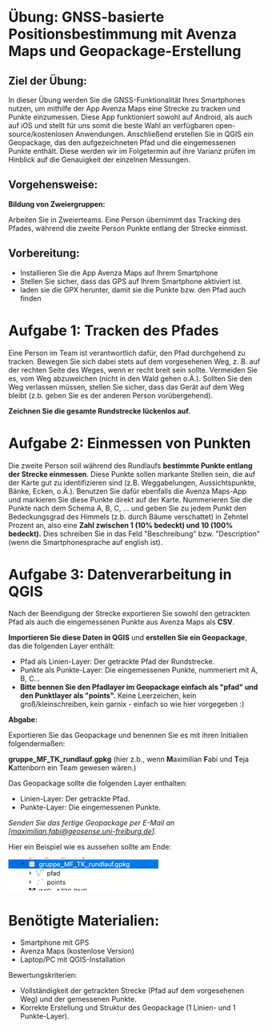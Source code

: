 # Übung: GNSS-basierte Positionsbestimmung mit Avenza Maps und Geopackage-Erstellung

## Ziel der Übung:
In dieser Übung werden Sie die GNSS-Funktionalität Ihres Smartphones nutzen, um mithilfe der App Avenza Maps eine Strecke zu tracken und Punkte einzumessen. Diese App funktioniert sowohl auf Android, als auch auf iOS und stellt für uns somit die beste Wahl an verfügbaren open-source/kostenlosen Anwendungen. Anschließend erstellen Sie in QGIS ein Geopackage, das den aufgezeichneten Pfad und die eingemessenen Punkte enthält. Diese werden wir im Folgetermin auf ihre Varianz prüfen im Hinblick auf die Genauigkeit der einzelnen Messungen.

## Vorgehensweise:
**Bildung von Zweiergruppen:**

Arbeiten Sie in Zweierteams. Eine Person übernimmt das Tracking des Pfades, während die zweite Person Punkte entlang der Strecke einmisst.

## Vorbereitung:

- Installieren Sie die App Avenza Maps auf Ihrem Smartphone
- Stellen Sie sicher, dass das GPS auf Ihrem Smartphone aktiviert ist.
- laden sie die GPX herunter, damit sie die Punkte bzw. den Pfad auch finden

# Aufgabe 1: Tracken des Pfades

Eine Person im Team ist verantwortlich dafür, den Pfad durchgehend zu tracken. Bewegen Sie sich dabei stets auf dem vorgesehenen Weg, z. B. auf der rechten Seite des Weges, wenn er recht breit sein sollte.
Vermeiden Sie es, vom Weg abzuweichen (nicht in den Wald gehen o.Ä.). Sollten Sie den Weg verlassen müssen, stellen Sie sicher, dass das Gerät auf dem Weg bleibt (z.b. geben Sie es der anderen Person vorübergehend).

**Zeichnen Sie die gesamte Rundstrecke lückenlos auf.**

# Aufgabe 2: Einmessen von Punkten

Die zweite Person soll während des Rundlaufs **bestimmte Punkte entlang der Strecke einmessen**. Diese Punkte sollen markante Stellen sein, die auf der Karte gut zu identifizieren sind (z.B. Weggabelungen, Aussichtspunkte, Bänke, Ecken, o.Ä.).
Benutzen Sie dafür ebenfalls die Avenza Maps-App und markieren Sie diese Punkte direkt auf der Karte. Nummerieren Sie die Punkte nach dem Schema A, B, C, ... und geben Sie zu jedem Punkt den Bedeckungsgrad des Himmels (z.b. durch Bäume verschattet) in Zehntel Prozent an, also eine **Zahl zwischen 1 (10% bedeckt) und 10 (100% bedeckt).** Dies schreiben Sie in das Feld "Beschreibung" bzw. "Description" (wenn die Smartphonesprache auf english ist).

# Aufgabe 3: Datenverarbeitung in QGIS

Nach der Beendigung der Strecke exportieren Sie sowohl den getrackten Pfad als auch die eingemessenen Punkte aus Avenza Maps als **CSV**.

**Importieren Sie diese Daten in QGIS** und **erstellen Sie ein Geopackage**, das die folgenden Layer enthält:

- Pfad als Linien-Layer: Der getrackte Pfad der Rundstrecke.
- Punkte als Punkte-Layer: Die eingemessenen Punkte, nummeriert mit A, B, C...
- **Bitte bennen Sie den Pfadlayer im Geopackage einfach als "pfad" und den Punktlayer als "points".** Keine Leerzeichen, kein groß/kleinschreiben, kein garnix - einfach so wie hier vorgegeben :)

**Abgabe:**

Exportieren Sie das Geopackage und benennen Sie es mit ihren Initialien folgendermaßen: 

**gruppe_MF_TK_rundlauf.gpkg** (hier z.b., wenn **M**aximilian **F**abi und **T**eja **K**attenborn ein Team gewesen wären.)

Das Geopackage sollte die folgenden Layer enthalten:

- Linien-Layer: Der getrackte Pfad.
- Punkte-Layer: Die eingemessenen Punkte.

_Senden Sie das fertige Geopackage per E-Mail an [maximilian.fabi@geosense.uni-freiburg.de]._

Hier ein Beispiel wie es aussehen sollte am Ende:

![Save Geopackage](03_gnss/exercises/data/saveas.png "Save geopackage")

# Benötigte Materialien:

- Smartphone mit GPS
- Avenza Maps (kostenlose Version)
- Laptop/PC mit QGIS-Installation

Bewertungskriterien:

- Vollständigkeit der getrackten Strecke (Pfad auf dem vorgesehenen Weg) und der gemessenen Punkte.
- Korrekte Erstellung und Struktur des Geopackage (1 Linien- und 1 Punkte-Layer).
